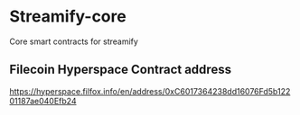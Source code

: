 # Streamify-core
Core smart contracts for streamify

## Filecoin Hyperspace Contract address
https://hyperspace.filfox.info/en/address/0xC6017364238dd16076Fd5b12201187ae040Efb24